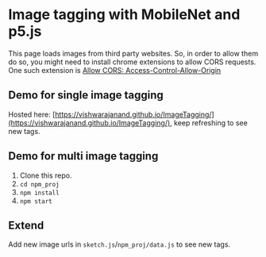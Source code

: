 # Image tagging with MobileNet and p5.js

This page loads images from third party websites. So, in order to allow them do so, you might need to install chrome extensions to allow CORS requests. One such extension is [Allow CORS: Access-Control-Allow-Origin](https://chrome.google.com/webstore/detail/allow-cors-access-control/lhobafahddgcelffkeicbaginigeejlf)

## Demo for single image tagging
Hosted here: [https://vishwarajanand.github.io/ImageTagging/](https://vishwarajanand.github.io/ImageTagging/), keep refreshing to see new tags.

## Demo for multi image tagging
1. Clone this repo.
2. `cd npm_proj`
3. `npm install`
4. `npm start`

## Extend
Add new image urls in `sketch.js`/`npm_proj/data.js` to see new tags.
